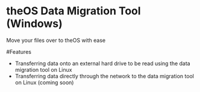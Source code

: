# theOS Data Migration Tool (Windows)
Move your files over to theOS with ease

#Features
- Transferring data onto an external hard drive to be read using the data migration tool on Linux
- Transferring data directly through the network to the data migration tool on Linux (coming soon)
